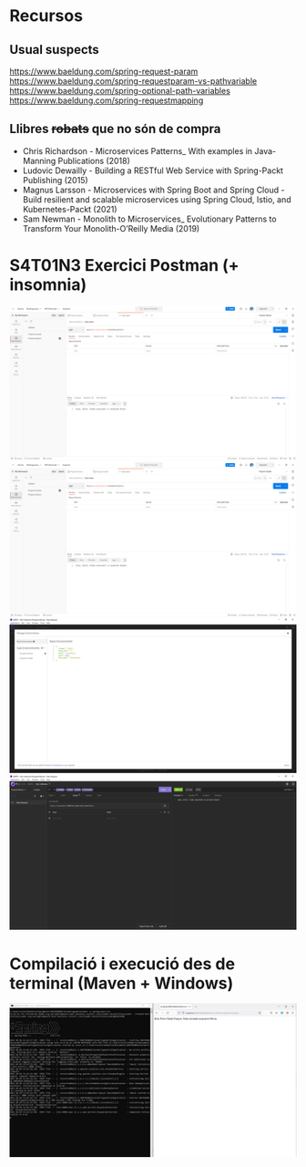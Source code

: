 # Recursos

## Usual suspects
https://www.baeldung.com/spring-request-param
https://www.baeldung.com/spring-requestparam-vs-pathvariable
https://www.baeldung.com/spring-optional-path-variables
https://www.baeldung.com/spring-requestmapping

## Llibres ~~robats~~ que no són de compra
- Chris Richardson - Microservices Patterns_ With examples in Java-Manning Publications (2018)
- Ludovic Dewailly - Building a RESTful Web Service with Spring-Packt Publishing (2015)
- Magnus Larsson - Microservices with Spring Boot and Spring Cloud - Build resilient and scalable microservices using Spring Cloud, Istio, and Kubernetes-Packt (2021)
- Sam Newman - Monolith to Microservices_ Evolutionary Patterns to Transform Your Monolith-O’Reilly Media (2019)

# S4T01N3 Exercici Postman (+ insomnia)
![Alt text](./img/postman_maven.png)
![Alt text](./img/postman_gradle.png)
![Alt text](./img/insomnia3.png)
![Alt text](./img/insomnia2.png)

# Compilació i execució des de terminal (Maven + Windows)
![Alt text](./img/maven_terminal.png)